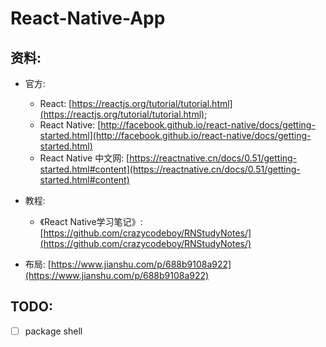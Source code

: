# React-Native-App

## 资料:
- 官方:
	
	- React: [https://reactjs.org/tutorial/tutorial.html](https://reactjs.org/tutorial/tutorial.html);
	- React Native: [http://facebook.github.io/react-native/docs/getting-started.html](http://facebook.github.io/react-native/docs/getting-started.html)
	- React Native 中文网: [https://reactnative.cn/docs/0.51/getting-started.html#content](https://reactnative.cn/docs/0.51/getting-started.html#content)

- 教程: 
	- 《React Native学习笔记》: [https://github.com/crazycodeboy/RNStudyNotes/](https://github.com/crazycodeboy/RNStudyNotes/)

- 布局: [https://www.jianshu.com/p/688b9108a922](https://www.jianshu.com/p/688b9108a922)


## TODO:
- [ ] package shell